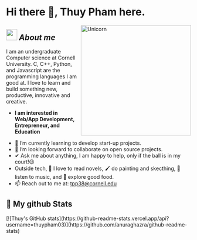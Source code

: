 # Hi there 👋, Thuy Pham here. 

<img align="right" width=300px alt="Unicorn" src="https://c.tenor.com/GN73MKBawZYAAAAi/busy-cute.gif" />

## <img src="https://media.giphy.com/media/ObNTw8Uzwy6KQ/giphy.gif" width="30px">&nbsp;***About me***

I am an undergraduate Computer science at Cornell University. C, C++, Python, and Javascript are the programming languages I am good at. I love to learn and build something new, productive, innovative and creative.

* **I am interested in Web/App Development, Entrepreneur, and Education**
- 🌱 I’m currently learning to develop start-up projects.
- 👯 I’m looking forward to collaborate on open source projects.
- ✔ Ask me about anything, I am happy to help, only if the ball is in my court!😉<br>
- Outside tech, 📖 I love to read novels, 🖌️ do painting and skecthing, 🎵 listen to music, and 🌴 explore good food.
- 📫 Reach out to me at: <a href="tpp38@cornell.edu">tpp38@cornell.edu</a>

<h2>👀 My github Stats</h2>
[![Thuy's GitHub stats](https://github-readme-stats.vercel.app/api?username=thuypham03)](https://github.com/anuraghazra/github-readme-stats)
